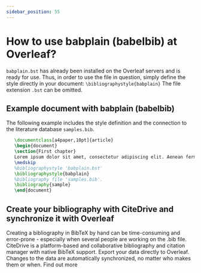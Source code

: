 ```yaml
---
sidebar_position: 55
---
```


# How to use babplain (babelbib) at Overleaf?
`babplain.bst` has already been installed on the Overleaf servers and is ready for use. Thus, in order to use the file in question, simply define the style directly in your document: `\bibliographystyle{babplain}` The file extension `.bst` can be omitted.

## Example document with babplain (babelbib)
The following example includes the style definition and the connection to the literature database `samples.bib`.
```tex
   \documentclass[a4paper,10pt]{article}
   \begin{document}
   \section{First chapter}
   Lorem ipsum dolor sit amet, consectetur adipiscing elit. Aenean fermentum justo massa, ut maximus mauris sodales et. Aenean vel elit a erat rhoncus pharetra.
   \medskip
   %bibliographystyle 'babplain.bst'
   \bibliographystyle{babplain}
   %bibliography file 'samples.bib'.
   \bibliography{sample}
   \end{document}
```

## Create your bibliography with CiteDrive and synchronize it with Overleaf
Creating a bibliography in BibTeX by hand can be time-consuming and error-prone - especially when several people are working on the .bib file. CiteDrive is a platform-based and collaborative bibliography and citation manager with native BibTeX support. Export your data directly to Overleaf. Changes to the data are automatically synchronized, no matter who makes them or when. Find out more